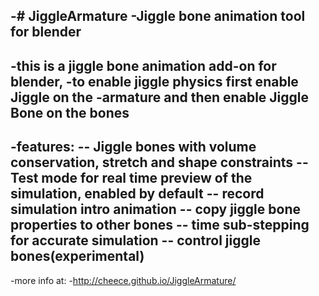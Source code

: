 -# JiggleArmature
 -Jiggle bone animation tool for blender
 -
 -this is a jiggle bone animation add-on for blender,
 -to enable jiggle physics first enable Jiggle on the 
 -armature and then enable Jiggle Bone on the bones
 -
 -features:
 -- Jiggle bones with volume conservation, stretch and shape constraints
 -- Test mode for real time preview of the simulation, enabled by default
 -- record simulation intro animation
 -- copy jiggle bone properties to other bones
 -- time sub-stepping for accurate simulation
 -- control jiggle bones(experimental)
 -
 -more info at: 
 -http://cheece.github.io/JiggleArmature/
